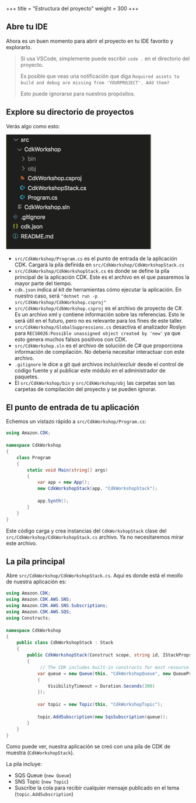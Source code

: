 +++
title = "Estructura del proyecto"
weight = 300
+++

## Abre tu IDE

Ahora es un buen momento para abrir el proyecto en tu IDE favorito y explorarlo.

> Si usa VSCode, simplemente puede escribir `code .` en el directorio del proyecto.
>
> Es posible que veas una notificación que diga `Required assets to build and debug are missing from 'YOURPROJECT'. Add them?`
>
> Esto puede ignorarse para nuestros propósitos.

## Explore su directorio de proyectos

Verás algo como esto:

![](./structure.png)

* `src/CdkWorkshop/Program.cs` es el punto de entrada de la aplicación CDK. Cargará la pila definida en `src/CdkWorkshop/CdkWorkshopStack.cs`
* `src/CdkWorkshop/CdkWorkshopStack.cs` es donde se define la pila principal de la aplicación CDK.
 Este es el archivo en el que pasaremos la mayor parte del tiempo.
* `cdk.json` indica al kit de herramientas cómo ejecutar la aplicación. En nuestro caso, será `"dotnet run -p src/CdkWorkshop/CdkWorkshop.csproj"`
* `src/CdkWorkshop/CdkWorkshop.csproj` es el archivo de proyecto de C#. Es un archivo xml y contiene información sobre las referencias. Esto le será útil en el futuro, pero no es relevante para los fines de este taller.
* `src/CdkWorkshop/GlobalSuppressions.cs` desactiva el analizador Roslyn para `RECS0026:Possible unassigned object created by 'new'` ya que esto genera muchos falsos positivos con CDK.
* `src/CdkWorkshop.sln` es el archivo de solución de C# que proporciona información de compilación. No debería necesitar interactuar con este archivo.
* `.gitignore` le dice a git qué archivos incluir/excluir
 desde el control de código fuente y al publicar este módulo en el administrador de paquetes.
* El `src/CdkWorkshop/bin` y `src/CdkWorkshop/obj` las carpetas son las carpetas de compilación del proyecto y se pueden ignorar.

## El punto de entrada de tu aplicación

Echemos un vistazo rápido a `src/CdkWorkshop/Program.cs`:

```c#
using Amazon.CDK;

namespace CdkWorkshop
{
    class Program
    {
        static void Main(string[] args)
        {
            var app = new App();
            new CdkWorkshopStack(app, "CdkWorkshopStack");

            app.Synth();
        }
    }
}
```

Este código carga y crea instancias del `CdkWorkshopStack` clase del
`src/CdkWorkshop/CdkWorkshopStack.cs` archivo. Ya no necesitaremos mirar este archivo.

## La pila principal

Abre `src/CdkWorkshop/CdkWorkshopStack.cs`. Aquí es donde está el meollo de nuestra aplicación
es:

```cs
using Amazon.CDK;
using Amazon.CDK.AWS.SNS;
using Amazon.CDK.AWS.SNS.Subscriptions;
using Amazon.CDK.AWS.SQS;
using Constructs;

namespace CdkWorkshop
{
    public class CdkWorkshopStack : Stack
    {
        public CdkWorkshopStack(Construct scope, string id, IStackProps props = null) : base(scope, id, props)
        {
             // The CDK includes built-in constructs for most resource types, such as Queues and Topics.
            var queue = new Queue(this, "CdkWorkshopQueue", new QueueProps
            {
                VisibilityTimeout = Duration.Seconds(300)
            });

            var topic = new Topic(this, "CdkWorkshopTopic");

            topic.AddSubscription(new SqsSubscription(queue));
        }
    }
}
```

Como puede ver, nuestra aplicación se creó con una pila de CDK de muestra
(`CdkWorkshopStack`).

La pila incluye:

- SQS Queue (`new Queue`)
- SNS Topic (`new Topic`)
- Suscribe la cola para recibir cualquier mensaje publicado en el tema (`topic.AddSubscription`)
